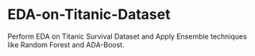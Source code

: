# EDA-on-Titanic-Dataset
Perform EDA on Titanic Survival Dataset and Apply Ensemble techniques like Random Forest and ADA-Boost.
